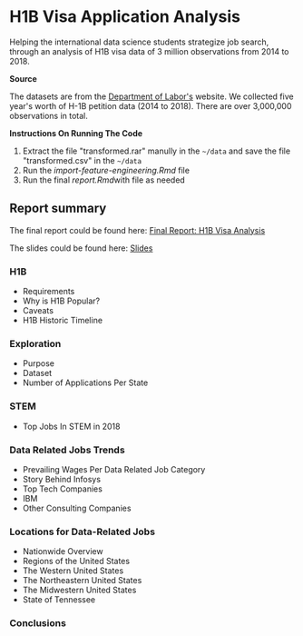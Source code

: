 # H1B Visa Application Analysis

Helping the international data science students strategize job search, through an analysis of H1B visa data of 3 million observations from 2014 to 2018.

**Source**

The datasets are from the [Department of Labor's](https://www.foreignlaborcert.doleta.gov/performancedata.cfm#dis) website. We collected five year's worth of H-1B petition data (2014 to 2018). There are over 3,000,000 observations in total.

**Instructions On Running The Code**
1. Extract the file "transformed.rar" manully in the `~/data` and save the file "transformed.csv" in the `~/data `
2. Run the *import-feature-engineering.Rmd* file
3. Run the final *report.Rmd*with  file as needed



## Report summary

The final report could be found here: [Final Report: H1B Visa Analysis](https://github.com/waittim/H1B-visas-analysis/blob/master/deliverables/EDA_Final_Report.pdf)

The slides could be found here: [Slides](https://github.com/waittim/H1B-visas-analysis/blob/master/presentation-doc/)

### H1B

- Requirements
- Why is H1B Popular?
- Caveats
- H1B Historic Timeline

### Exploration

- Purpose
- Dataset
- Number of Applications Per State

### STEM

- Top Jobs In STEM in 2018
### Data Related Jobs Trends

- Prevailing Wages Per Data Related Job Category
- Story Behind Infosys
- Top Tech Companies
- IBM
- Other Consulting Companies
### Locations for Data-Related Jobs

- Nationwide Overview
- Regions of the United States
- The Western United States
- The Northeastern United States
- The Midwestern United States
- State of Tennessee
### Conclusions

